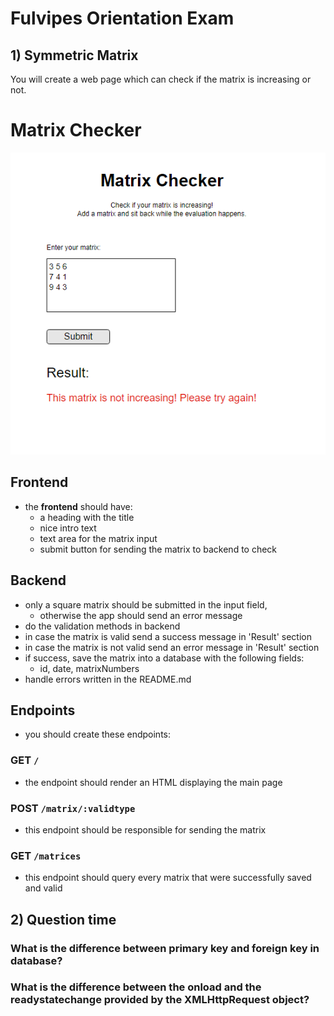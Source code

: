 # Fulvipes Orientation Exam

## 1) Symmetric Matrix

You will create a web page which can check if the matrix is increasing or not.

# Matrix Checker

![main](assets/index.png)

## Frontend

  - the **frontend** should have:
    - a heading with the title
    - nice intro text
    - text area for the matrix input
    - submit button for sending the matrix to backend to check


## Backend

  - only a square matrix should be submitted in the input field,
    - otherwise the app should send an error message
  - do the validation methods in backend
  - in case the matrix is valid send a success message in 'Result' section
  - in case the matrix is not valid send an error message in 'Result' section
  - if success, save the matrix into a database with the following fields:
    - id, date, matrixNumbers
  - handle errors written in the README.md


## Endpoints
  - you should create these endpoints:

### GET `/`
  - the endpoint should render an HTML displaying the main page

### POST `/matrix/:validtype`
  - this endpoint should be responsible for sending the matrix

### GET `/matrices`
  - this endpoint should query every matrix that were successfully saved and valid

## 2) Question time

### What is the difference between primary key and foreign key in database?

### What is the difference between the onload and the readystatechange provided by the XMLHttpRequest object?

